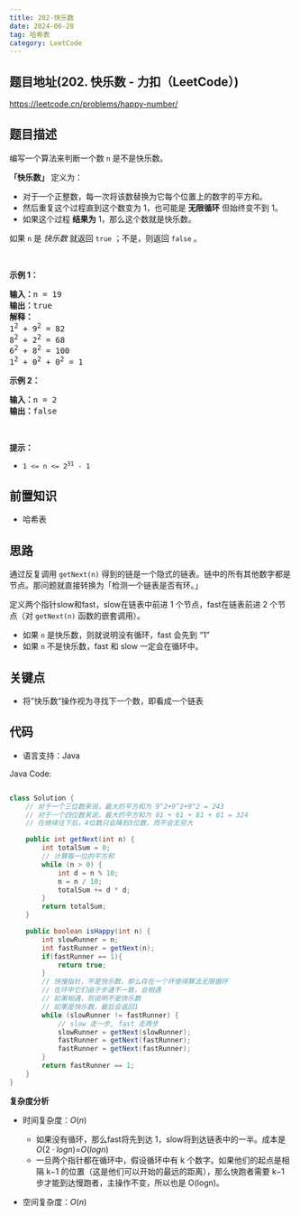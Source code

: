 ```yaml
---
title: 202-快乐数
date: 2024-06-28
tag: 哈希表
category: LeetCode
---
```




## 题目地址(202. 快乐数 - 力扣（LeetCode）)

https://leetcode.cn/problems/happy-number/

## 题目描述

<p>编写一个算法来判断一个数 <code>n</code> 是不是快乐数。</p>

<p><strong>「快乐数」</strong>&nbsp;定义为：</p>

<ul>
	<li>对于一个正整数，每一次将该数替换为它每个位置上的数字的平方和。</li>
	<li>然后重复这个过程直到这个数变为 1，也可能是 <strong>无限循环</strong> 但始终变不到 1。</li>
	<li>如果这个过程 <strong>结果为</strong>&nbsp;1，那么这个数就是快乐数。</li>
</ul>

<p>如果 <code>n</code> 是 <em>快乐数</em> 就返回 <code>true</code> ；不是，则返回 <code>false</code> 。</p>

<p>&nbsp;</p>

<p><strong>示例 1：</strong></p>

<pre><strong>输入：</strong>n = 19
<strong>输出：</strong>true
<strong>解释：
</strong>1<sup>2</sup> + 9<sup>2</sup> = 82
8<sup>2</sup> + 2<sup>2</sup> = 68
6<sup>2</sup> + 8<sup>2</sup> = 100
1<sup>2</sup> + 0<sup>2</sup> + 0<sup>2</sup> = 1
</pre>

<p><strong>示例 2：</strong></p>

<pre><strong>输入：</strong>n = 2
<strong>输出：</strong>false
</pre>

<p>&nbsp;</p>

<p><strong>提示：</strong></p>

<ul>
	<li><code>1 &lt;= n &lt;= 2<sup>31</sup> - 1</code></li>
</ul>


## 前置知识

- 哈希表

## 思路

通过反复调用 `getNext(n)` 得到的链是一个隐式的链表。链中的所有其他数字都是节点。那问题就直接转换为「检测一个链表是否有环。」

定义两个指针slow和fast，slow在链表中前进 1 个节点，fast在链表前进 2 个节点（对 `getNext(n)` 函数的嵌套调用）。

- 如果 `n` 是快乐数，则就说明没有循环，fast 会先到 “1”
- 如果 `n` 不是快乐数，fast 和 slow 一定会在循环中。



## 关键点

-  将”快乐数“操作视为寻找下一个数，即看成一个链表

## 代码

- 语言支持：Java

Java Code:

```java

class Solution {
    // 对于一个三位数来说，最大的平方和为 9^2+9^2+9^2 = 243
    // 对于一个四位数来说，最大的平方和为 81 + 81 + 81 + 81 = 324
    // 在继续往下后，4位数只会降到3位数，而不会无穷大

    public int getNext(int n) {
        int totalSum = 0;
        // 计算每一位的平方和
        while (n > 0) {
            int d = n % 10;
            n = n / 10;
            totalSum += d * d;
        }
        return totalSum;
    }

    public boolean isHappy(int n) {
        int slowRunner = n;
        int fastRunner = getNext(n);
        if(fastRunner == 1){
            return true;
        }
        // 快慢指针，不是快乐数，那么存在一个环使得算法无限循环
        // 在环中它们由于步速不一致，会相遇
        // 如果相遇，则说明不是快乐数
        // 如果是快乐数，最后会返回1
        while (slowRunner != fastRunner) {
            // slow 走一步, fast 走两步
            slowRunner = getNext(slowRunner);
            fastRunner = getNext(fastRunner);
            fastRunner = getNext(fastRunner);
        }
        return fastRunner == 1;
    }
}

```


**复杂度分析**

- 时间复杂度：$O(n)$
  - 如果没有循环，那么fast将先到达 1，slow将到达链表中的一半。成本是 $O(2⋅logn)$=$O(logn)$
  - 一旦两个指针都在循环中，假设循环中有 k 个数字。如果他们的起点是相隔 k−1 的位置（这是他们可以开始的最远的距离），那么快跑者需要 k−1 步才能到达慢跑者，主操作不变，所以也是 O(logn)。

- 空间复杂度：$O(n)$
